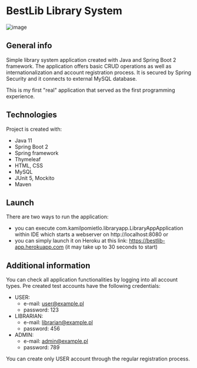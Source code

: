 # BestLib Library System
![image](https://drive.google.com/uc?export=view&id=1pcPdQyfO7qEwCzFTbWOeP1Mm5s4mVvZd)


## General info
Simple library system application created with Java and Spring Boot 2 framework.
The application offers basic CRUD operations as well as internationalization and account registration process.
It is secured by Spring Security and it connects to external MySQL database.

This is my first "real" application that served as the first programming experience.


## Technologies
Project is created with:
* Java 11
* Spring Boot 2
* Spring framework
* Thymeleaf
* HTML, CSS
* MySQL
* JUnit 5, Mockito
* Maven


## Launch
There are two ways to run the application:
* you can execute com.kamilpomietlo.libraryapp.LibraryAppApplication within IDE which starts a webserver on http://localhost:8080 or
* you can simply launch it on Heroku at this link: https://bestlib-app.herokuapp.com (it may take up to 30 seconds to start)


## Additional information
You can check all application functionalities by logging into all account types. Pre created test accounts have the following credentials:
* USER:
  * e-mail: user@example.pl
  * password: 123
* LIBRARIAN:
  * e-mail: librarian@example.pl
  * password: 456
* ADMIN:
  * e-mail: admin@example.pl
  * password: 789
  
You can create only USER account through the regular registration process.